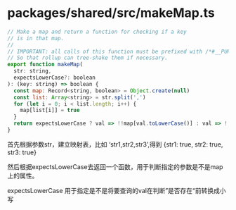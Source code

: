 # packages/shared/src/makeMap.ts

```js
// Make a map and return a function for checking if a key
// is in that map.
//
// IMPORTANT: all calls of this function must be prefixed with /*#__PURE__*/
// So that rollup can tree-shake them if necessary.
export function makeMap(
  str: string,
  expectsLowerCase?: boolean
): (key: string) => boolean {
  const map: Record<string, boolean> = Object.create(null)
  const list: Array<string> = str.split(',')
  for (let i = 0; i < list.length; i++) {
    map[list[i]] = true
  }
  return expectsLowerCase ? val => !!map[val.toLowerCase()] : val => !!map[val]
}
```

首先根据参数str，建立映射表，比如 ‘str1,str2,str3’,得到 {str1: true, str2: true, str3: true}

然后根据expectsLowerCase去返回一个函数，用于判断指定的参数是不是map上的属性。

expectsLowerCase 用于指定是不是将要查询的val在判断”是否存在“前转换成小写


